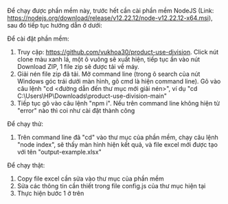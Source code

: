 Để chạy được phần mềm này, trước hết cần cài phần mềm NodeJS (Link: https://nodejs.org/download/release/v12.22.12/node-v12.22.12-x64.msi), sau đó tiếp tục hướng dẫn ở dưới:

Để cài đặt phần mềm:
1. Truy cập: https://github.com/vukhoa30/product-use-division. Click nút clone màu xanh lá, một ô vuông sẽ xuất hiện, tiếp tục ấn vào nút Download ZIP, 1 file zip sẽ được tải về máy.
2. Giải nén file zip đã tải. Mở command line (trong ô search của nút Windows góc trái dưới màn hình, gõ cmd là hiện command line). Gõ vào câu lệnh "cd <đường dẫn đến thư mục mới giải nén>", ví dụ "cd C:\Users\HP\Downloads\product-use-division-main"
3. Tiếp tục gõ vào câu lệnh "npm i". Nếu trên command line không hiện từ "error" nào thì coi như cài đặt thành công

Để chạy thử:
1. Trên command line đã "cd" vào thư mục của phần mềm, chạy câu lệnh "node index", sẽ thấy màn hình hiện kết quả, và file excel mới được tạo với tên "output-example.xlsx"

Để chạy thật:
1. Copy file excel cần sửa vào thư mục của phần mềm
2. Sửa các thông tin cần thiết trong file config.js của thư mục hiện tại
3. Thực hiện bước 1 ở trên
